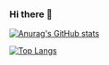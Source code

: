 ### Hi there 👋

[![Anurag's GitHub stats](https://github-readme-stats.vercel.app/api?username=mohammadrafigh)](https://github.com/anuraghazra/github-readme-stats)

[![Top Langs](https://github-readme-stats.vercel.app/api/top-langs/?username=mohammadrafigh)](https://github.com/anuraghazra/github-readme-stats)

<!--
**mohammadrafigh/mohammadrafigh** is a ✨ _special_ ✨ repository because its `README.md` (this file) appears on your GitHub profile.

Here are some ideas to get you started:

- 🔭 I’m currently working on ...
- 🌱 I’m currently learning ...
- 👯 I’m looking to collaborate on ...
- 🤔 I’m looking for help with ...
- 💬 Ask me about ...
- 📫 How to reach me: ...
- 😄 Pronouns: ...
- ⚡ Fun fact: ...
-->
